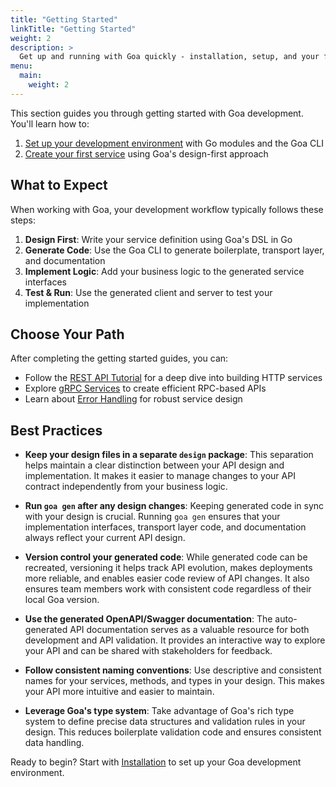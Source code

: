 ```yaml
---
title: "Getting Started"
linkTitle: "Getting Started"
weight: 2
description: >
  Get up and running with Goa quickly - installation, setup, and your first API.
menu:
  main:
    weight: 2
---
```


This section guides you through getting started with Goa development. You'll learn how to:

1. [Set up your development environment](./1-installation/) with Go modules and the Goa CLI
2. [Create your first service](./2-first-service/) using Goa's design-first approach

## What to Expect

When working with Goa, your development workflow typically follows these steps:

1. **Design First**: Write your service definition using Goa's DSL in Go
2. **Generate Code**: Use the Goa CLI to generate boilerplate, transport layer, and documentation
3. **Implement Logic**: Add your business logic to the generated service interfaces
4. **Test & Run**: Use the generated client and server to test your implementation

## Choose Your Path

After completing the getting started guides, you can:

- Follow the [REST API Tutorial](../3-tutorials/1-rest-api/) for a deep dive into building HTTP services
- Explore [gRPC Services](../3-tutorials/2-grpc-service/) to create efficient RPC-based APIs
- Learn about [Error Handling](../3-tutorials/3-error-handling/) for robust service design

## Best Practices

- **Keep your design files in a separate `design` package**: This separation helps maintain a clear distinction between your API design and implementation. It makes it easier to manage changes to your API contract independently from your business logic.

- **Run `goa gen` after any design changes**: Keeping generated code in sync with your design is crucial. Running `goa gen` ensures that your implementation interfaces, transport layer code, and documentation always reflect your current API design.

- **Version control your generated code**: While generated code can be recreated, versioning it helps track API evolution, makes deployments more reliable, and enables easier code review of API changes. It also ensures team members work with consistent code regardless of their local Goa version.

- **Use the generated OpenAPI/Swagger documentation**: The auto-generated API documentation serves as a valuable resource for both development and API validation. It provides an interactive way to explore your API and can be shared with stakeholders for feedback.

- **Follow consistent naming conventions**: Use descriptive and consistent names for your services, methods, and types in your design. This makes your API more intuitive and easier to maintain.

- **Leverage Goa's type system**: Take advantage of Goa's rich type system to define precise data structures and validation rules in your design. This reduces boilerplate validation code and ensures consistent data handling.

Ready to begin? Start with [Installation](./1-installation/) to set up your Goa development environment.